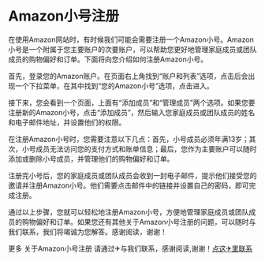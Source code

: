# Amazon小号注册

在使用Amazon网站时，有时候我们可能会需要注册一个Amazon小号。Amazon小号是一个附属于您主要账户的次要账户，可以帮助您更好地管理家庭成员或团队成员的购物偏好和订单。下面将向您介绍如何注册Amazon小号。

首先，登录您的Amazon账户。在页面右上角找到“账户和列表”选项，点击后会出现一个下拉菜单，在其中找到“您的Amazon小号”选项，点击进入。

接下来，您会看到一个页面，上面有“添加成员”和“管理成员”两个选项。如果您要注册新的Amazon小号，点击“添加成员”，然后输入您家庭成员或团队成员的姓名和电子邮件地址，并设置他们的权限。

在注册Amazon小号时，您需要注意以下几点：首先，小号成员必须年满13岁；其次，小号成员无法访问您的支付方式和账单信息；最后，您作为主要账户可以随时添加或删除小号成员，并管理他们的购物偏好和订单。

注册完小号后，您的家庭成员或团队成员会收到一封电子邮件，提示他们接受您的邀请并注册Amazon小号。他们需要点击邮件中的链接并设置自己的密码，即可完成注册。

通过以上步骤，您就可以轻松地注册Amazon小号，方便地管理家庭成员或团队成员的购物偏好和订单。如果您还有其他关于Amazon小号注册的问题，可以随时与我们联系，我们将竭诚为您解答。感谢阅读，谢谢！

更多 关于Amazon小号注册 请通过✈与我们联系，感谢阅读,谢谢！[点这✈里联系](https://add.k02.cc)